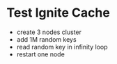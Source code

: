 # Test Ignite Cache

* create 3 nodes cluster
* add 1M random keys
* read random key in infinity loop
* restart one node